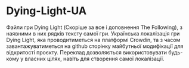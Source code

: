 # Dying-Light-UA
Файли гри Dying Light (Скоріше за все і доповнення The Following), з наявними в них рядків тексту самої гри. Українська локалізація гри Dying Light, яка проводитиметься на платформі Crowdin, та з часом завантажуватиметься на github сторінку майбутньої модифікації для відкритості проєкту. Переклад дозволяється використовувати будь-кому у власних цілях, навіть для створення самої локалізації.
